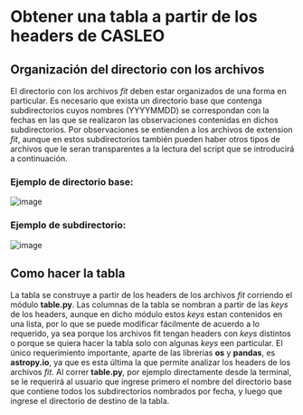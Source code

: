 # Obtener una tabla a partir de los headers de CASLEO

## Organización del directorio con los archivos

El directorio con los archivos *fit* deben estar organizados de una forma en particular. Es necesario que exista un directorio base que contenga subdirectorios cuyos nombres (YYYYMMDD) se correspondan con la fechas en las que se realizaron las observaciones contenidas en dichos subdirectorios. Por observaciones se entienden a los archivos de extension *fit*, aunque en estos subdirectorios también pueden haber otros tipos de archivos que le seran transparentes a la lectura del script que se introducirá a continuación.

### Ejemplo de directorio base:
![image](https://github.com/HKalpha/HKalpha/assets/158530486/7b41d1c4-0e3b-4152-9cb1-c49b5222f726)
### Ejemplo de subdirectorio:
![image](https://github.com/HKalpha/HKalpha/assets/158530486/598d6d76-106e-4b50-ad30-2d10c550093e)

## Como hacer la tabla

La tabla se construye a partir de los headers de los archivos *fit* corriendo el módulo **table.py**. Las columnas de la tabla se nombran a partir de las *keys* de los headers, aunque en dicho módulo estos *keys* estan contenidos en una lista, por lo que se puede modificar fácilmente de acuerdo a lo requerido, ya sea porque los archivos fit tengan headers con *keys* distintos o porque se quiera hacer la tabla solo con algunas *keys* een particular. El único requerimiento importante, aparte de las librerias **os** y **pandas**, es **astropy.io**, ya que es esta última la que permite analizar los headers de los archivos *fit*. Al correr **table.py**, por ejemplo directamente desde la terminal, se le requerirá al usuario que ingrese primero el nombre del directorio base que contiene todos los subdirectorios nombrados por fecha, y luego que ingrese el directorio de destino de la tabla. 
